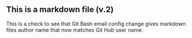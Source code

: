 ## This is a markdown file (v.2)

This is a check to see that Git Bash email config change gives markdown files author name that now matches Git Hub user name.
